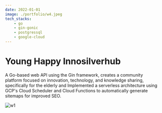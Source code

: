 ```yaml
---
date: 2022-01-01
image: ./portfolio/w4.jpeg
tech_stacks:
    - go
    - gin-gonic
    - postgressql
    - google-cloud
---
```


# Young Happy Innosilverhub

A Go-based web API using the Gin framework, creates a community platform focused on innovation, technology, and knowledge sharing, specifically for the elderly and Implemented a serverless architecture using GCP's Cloud Scheduler and Cloud Functions to automatically generate sitemaps for improved SEO.

<!-- more -->

![w1](/portfolio/w4.jpeg)